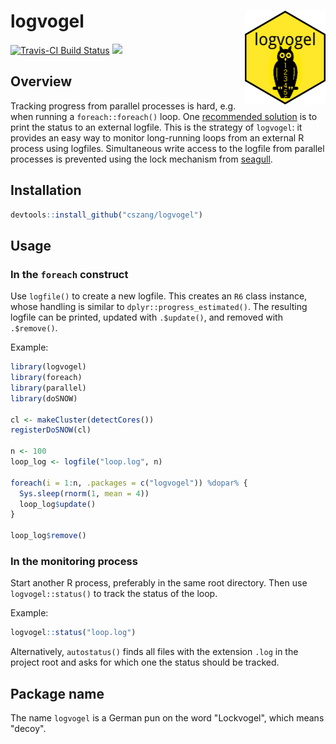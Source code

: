 logvogel <img src="man/figures/logo.png" align="right" height="150"/>
=====================================================================

[![Travis-CI Build Status](https://travis-ci.org/cszang/logvogel.svg?branch=master)](https://travis-ci.org/cszang/logvogel)
![](https://img.shields.io/badge/lifecycle-experimental-orange.svg)

## Overview

Tracking progress from parallel processes is hard, e.g. when running a
`foreach::foreach()` loop. One [recommended
solution](http://blog.revolutionanalytics.com/2015/02/monitoring-progress-of-a-foreach-parallel-job.html)
is to print the status to an external logfile. This is the strategy of
`logvogel`: it provides an easy way to monitor long-running loops from an
external R process using logfiles. Simultaneous write access to the logfile from
parallel processes is prevented using the lock mechanism from
[seagull](https://github.com/richfitz/seagull).

## Installation

```r
devtools::install_github("cszang/logvogel")
```

## Usage

### In the `foreach` construct

Use `logfile()` to create a new logfile. This creates an `R6` class instance,
whose handling is similar to `dplyr::progress_estimated()`. The resulting
logfile can be printed, updated with `.$update()`, and removed with
`.$remove()`.

Example:

```r
library(logvogel)
library(foreach)
library(parallel)
library(doSNOW)

cl <- makeCluster(detectCores())
registerDoSNOW(cl)

n <- 100
loop_log <- logfile("loop.log", n)

foreach(i = 1:n, .packages = c("logvogel")) %dopar% {
  Sys.sleep(rnorm(1, mean = 4))
  loop_log$update()
}

loop_log$remove()
```

### In the monitoring process

Start another R process, preferably in the same root directory. Then use
`logvogel::status()` to track the status of the loop.

Example:

```r
logvogel::status("loop.log")
```

Alternatively, `autostatus()` finds all files with the extension `.log` in the
project root and asks for which one the status should be tracked.

## Package name

The name `logvogel` is a German pun on the word "Lockvogel", which means "decoy".
